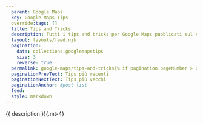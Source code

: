 ```yaml
---
  parent: Google Maps
  key: Google-Maps-Tips
  override:tags: []
  title: Tips and Tricks
  description: Tutti i tips and tricks per Google Maps pubblicati sul sito.
  layout: layouts/feed.njk
  pagination:
    data: collections.googlemapstips
    size: 3
    reverse: true
  permalink: google-maps/tips-and-tricks{% if pagination.pageNumber > 0 %}/page/{{ pagination.pageNumber }}{% endif %}/
  paginationPrevText: Tips più recenti
  paginationNextText: Tips più vecchi
  paginationAnchor: #post-list
  feed:
  style: markdown
---
```


{{ description }}{.mt-4}

<div id="post-list" class="heading">
</div>
